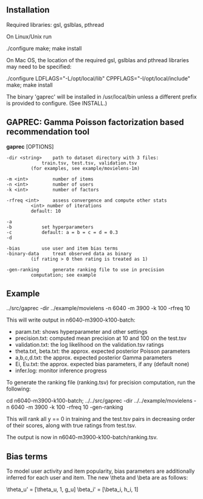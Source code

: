 Installation
------------

Required libraries: gsl, gslblas, pthread

On Linux/Unix run

 ./configure
 make; make install

On Mac OS, the location of the required gsl, gslblas and pthread
libraries may need to be specified:

 ./configure LDFLAGS="-L/opt/local/lib" CPPFLAGS="-I/opt/local/include"
 make; make install

The binary 'gaprec' will be installed in /usr/local/bin unless a
different prefix is provided to configure. (See INSTALL.)

GAPREC: Gamma Poisson factorization based recommendation tool
--------------------------------------------------------------

**gaprec** [OPTIONS]

    -dir <string>    path to dataset directory with 3 files:
           	     train.tsv, test.tsv, validation.tsv
		     (for examples, see example/movielens-1m)
 
    -m <int>	     number of items
    -n <int>	     number of users
    -k <int>	     number of factors
   
    -rfreq <int>     assess convergence and compute other stats 
   		     <int> number of iterations
		     default: 10

    -a
    -b		     set hyperparameters
    -c		     default: a = b = c = d = 0.3
    -d

    -bias	     use user and item bias terms
    -binary-data     treat observed data as binary
   		     (if rating > 0 then rating is treated as 1)

    -gen-ranking     generate ranking file to use in precision 
   		     computation; see example		  


Example
--------

../src/gaprec -dir ../example/movielens -n 6040 -m 3900  -k 100 -rfreq 10

This will write output in n6040-m3900-k100-batch:

* param.txt: shows hyperparameter and other settings
* precision.txt: computed mean precision at 10 and 100 on the test.tsv
* validation.txt: the log likelihood on the validation.tsv ratings
* theta.txt, beta.txt: the approx. expected posterior Poisson parameters
* a,b,c,d.txt: the approx. expected posterior Gamma parameters
* Ei, Eu.txt: the approx. expected bias parameters, if any (default none)
* infer.log: monitor inference progress

To generate the ranking file (ranking.tsv) for precision computation,
run the following:

cd n6040-m3900-k100-batch;
../../src/gaprec -dir ../../example/movielens -n 6040 -m 3900  -k 100 -rfreq 10 -gen-ranking

This will rank all y == 0 in training and the test.tsv pairs in
decreasing order of their scores, along with true ratings from
test.tsv.

The output is now in n6040-m3900-k100-batch/ranking.tsv.

Bias terms
----------

To model user activity and item popularity, bias parameters are
additionally inferred for each user and item. The new \theta and \beta
are as follows:
    		  
\theta_u' = [\theta_u, 1, g_u]
\beta_i' =  [\beta_i, h_i, 1]   


